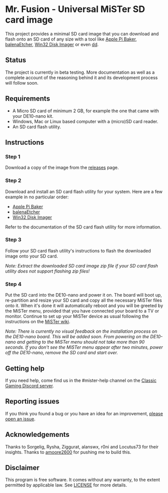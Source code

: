 # Mr. Fusion - Universal MiSTer SD card image

This project provides a minimal SD card image that you can download
and flash onto an SD card of any size with a tool like [Apple Pi Baker](https://www.tweaking4all.com/software/macosx-software/applepi-baker-v2/), [balenaEtcher](https://www.balena.io/etcher/), [Win32 Disk Imager](https://sourceforge.net/projects/win32diskimager/) or even [dd](https://en.wikipedia.org/wiki/Dd_%28Unix%29).

## Status

The project is currently in beta testing. More documentation as well as
a complete account of the reasoning behind it and its development process
will follow soon.

## Requirements

- A Micro SD card of minimum 2 GB, for example the one that came with your
  DE10-nano kit.
- Windows, Mac or Linux based computer with a (micro)SD card reader.
- An SD card flash utility.

## Instructions

### Step 1

Download a copy of the image from the [releases](https://github.com/michaelshmitty/mr-fusion/releases) page.

### Step 2

Download and install an SD card flash utility for your system. Here are
a few example in no particular order:

- [Apple Pi Baker](https://www.tweaking4all.com/software/macosx-software/applepi-baker-v2/)
- [balenaEtcher](https://www.balena.io/etcher/)
- [Win32 Disk Imager](https://sourceforge.net/projects/win32diskimager/)

Refer to the documentation of the SD card flash utility for more information.

### Step 3

Follow your SD card flash utility's instructions to flash the downloaded image
onto your SD card.

_Note: Extract the downloaded SD card image zip file if your SD card flash utility
does not support flashing zip files!_

### Step 4

Put the SD card into the DE10-nano and power it on. The board will boot up,
re-partition and resize your SD card and copy all the necessary MiSTer files
onto it. When it's done it will automatically reboot and you will be greeted
by the MiSTer menu, provided that you have connected your board to a TV or
monitor.
Continue to set up your MiSTer device as usual following the
instructions on the [MiSTer wiki](https://github.com/MiSTer-devel/Main_MiSTer/wiki).

_Note: There is currently no visual feedback on the installation process on the
DE10-nano board. This will be added soon. From powering on the
DE10-nano and getting to the MiSTer menu should not take more than 90 seconds.
If you don't see the MiSTer menu appear after two minutes, power off the
DE10-nano, remove the SD card and start over._

## Getting help

If you need help, come find us in the #mister-help channel on the [Classic
Gaming Discord server](https://top.gg/servers/418895913210216448).

## Reporting issues

If you think you found a bug or you have an idea for an improvement, [please
open an issue](https://github.com/michaelshmitty/mr-fusion/issues).

## Acknowledgements

Thanks to Sorgelig, Rysha, Ziggurat, alanswx, r0ni and Locutus73 for their insights.
Thanks to [amoore2600](https://www.youtube.com/channel/UC_IynEJIMqkYaCVjEk_EIlg) for pushing me to build this.

## Disclaimer

This program is free software. It comes without any warranty, to
the extent permitted by applicable law. See [LICENSE](https://github.com/michaelshmitty/mr-fusion/blob/master/LICENSE) for more details.
